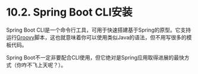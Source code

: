 # 10.2. Spring Boot CLI安装

Spring Boot CLI是一个命令行工具，可用于快速搭建基于Spring的原型。它支持运行[Groovy](http://groovy.codehaus.org/)脚本，这也就意味着你可以使用类似Java的语法，但不用写很多的模板代码。

Spring Boot不一定非要配合CLI使用，但它绝对是Spring应用取得进展的最快方式（你咋不飞上天呢？）。


